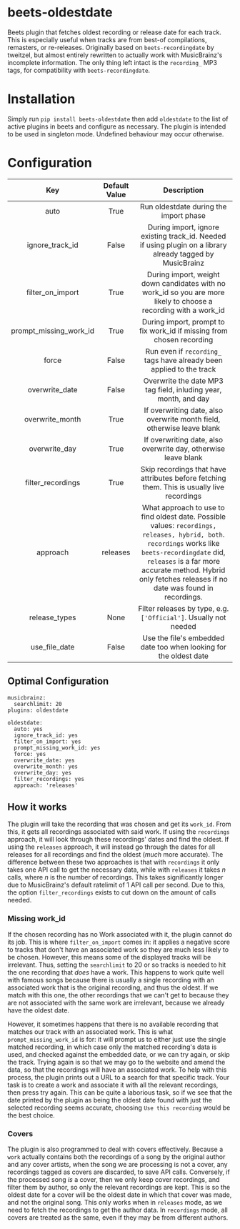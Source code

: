 # beets-oldestdate

Beets plugin that fetches oldest recording or release date for each track. This is especially useful when tracks are
from best-of compilations, remasters, or re-releases. Originally based on `beets-recordingdate` by tweitzel, but almost
entirely rewritten to actually work with MusicBrainz's incomplete information. The only thing left intact is
the `recording_` MP3 tags, for compatibility with `beets-recordingdate`.

# Installation

Simply run `pip install beets-oldestdate` then add `oldestdate` to the list of active plugins in beets and configure as
necessary. The plugin is intended to be used in singleton mode. Undefined behaviour may occur otherwise.

# Configuration

 |               Key      | Default Value | Description  
 :----------------------:|:-------------:| :-----:
          auto          |     True      | Run oldestdate during the import phase
    ignore_track_id     |     False     | During import, ignore existing track_id. Needed if using plugin on a library already tagged by MusicBrainz
    filter_on_import    |     True      | During import, weight down candidates with no work_id so you are more likely to choose a recording with a work_id
 prompt_missing_work_id |     True      | During import, prompt to fix work_id if missing from chosen recording
         force          |     False     | Run even if `recording_` tags have already been applied to the track
     overwrite_date     |     False     | Overwrite the date MP3 tag field, inluding year, month, and day
    overwrite_month     |     True      | If overwriting date, also overwrite month field, otherwise leave blank
     overwrite_day      |     True      | If overwriting date, also overwrite day, otherwise leave blank
   filter_recordings    |     True      | Skip recordings that have attributes before fetching them. This is usually live recordings
        approach        |   releases    | What approach to use to find oldest date. Possible values: `recordings, releases, hybrid, both`. `recordings` works like `beets-recordingdate` did, `releases` is a far more accurate method. Hybrid only fetches releases if no date was found in recordings.
     release_types      |     None      | Filter releases by type, e.g. `['Official']`. Usually not needed
     use_file_date      |     False     | Use the file's embedded date too when looking for the oldest date

## Optimal Configuration

    musicbrainz:
      searchlimit: 20
    plugins: oldestdate

    oldestdate:
      auto: yes
      ignore_track_id: yes
      filter_on_import: yes
      prompt_missing_work_id: yes
      force: yes
      overwrite_date: yes
      overwrite_month: yes
      overwrite_day: yes
      filter_recordings: yes
      approach: 'releases'

## How it works

The plugin will take the recording that was chosen and get its `work_id`. From this, it gets all recordings associated
with said work. If using the `recordings` approach, it will look through these recordings' dates and find the oldest. If
using the `releases` approach, it will instead go through the dates for all releases for all recordings and find the
oldest (*much* more accurate). The difference between these two approaches is that with `recordings` it only takes one
API call to get the necessary data, while with `releases` it takes *n* calls, where *n* is the number of recordings.
This takes significantly longer due to MusicBrainz's default ratelimit of 1 API call per second. Due to this, the
option `filter_recordings` exists to cut down on the amount of calls needed.

### Missing work_id

If the chosen recording has no Work associated with it, the plugin cannot do its job. This is where `filter_on_import`
comes in: it applies a negative score to tracks that don't have an associated work so they are much less likely to be
chosen. However, this means some of the displayed tracks will be irrelevant. Thus, setting the `searchlimit` to 20 or so
tracks is needed to hit the one recording that *does* have a work. This happens to work quite well with famous songs
because there is usually a single recording with an associated work that is the original recording, and thus the oldest.
If we match with this one, the other recordings that we can't get to because they are not associated with the same work
are irrelevant, because we already have the oldest date.

However, it sometimes happens that there is no available recording that matches our track with an associated work. This
is what `prompt_missing_work_id` is for: it will prompt us to either just use the single matched recording, in which
case only the matched recording's data is used, and checked against the embedded date, or we can try again, or skip the
track. Trying again is so that we may go to the website and amend the data, so that the recordings will have an
associated work. To help with this process, the plugin prints out a URL to a search for that specific track. Your task
is to create a work and associate it with all the relevant recordings, then press try again. This can be quite a
laborious task, so if we see that the date printed by the plugin as being the oldest date found with just the selected
recording seems accurate, choosing `Use this recording` would be the best choice.

### Covers

The plugin is also programmed to deal with covers effectively. Because a `work` actually contains both the recordings of
a song by the original author and any cover artists, when the song we are processing is not a cover, any recordings
tagged as covers are discarded, to save API calls. Conversely, if the processed song *is* a cover, then we only keep
cover recordings, and filter them by author, so only the relevant recordings are kept. This is so the oldest date for a
cover will be the oldest date in which that cover was made, and not the original song. This only works when
in `releases` mode, as we need to fetch the recordings to get the author data. In `recordings` mode, all covers are
treated as the same, even if they may be from different authors.
